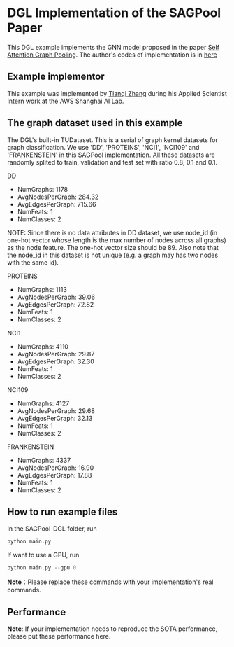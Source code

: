 # DGL Implementation of the SAGPool Paper

This DGL example implements the GNN model proposed in the paper [Self Attention Graph Pooling](https://arxiv.org/pdf/1904.08082.pdf). 
The author's codes of implementation is in [here](https://github.com/inyeoplee77/SAGPool)


Example implementor
----------------------
This example was implemented by [Tianqi Zhang](https://github.com/lygztq) during his Applied Scientist Intern work at the AWS Shanghai AI Lab.


The graph dataset used in this example 
---------------------------------------
The DGL's built-in TUDataset. This is a serial of graph kernel datasets for graph classification. We use 'DD', 'PROTEINS', 'NCI1', 'NCI109' and 'FRANKENSTEIN' in this SAGPool implementation. All these datasets are randomly splited to train, validation and test set with ratio 0.8, 0.1 and 0.1.

DD
- NumGraphs: 1178
- AvgNodesPerGraph: 284.32
- AvgEdgesPerGraph: 715.66
- NumFeats: 1
- NumClasses: 2

NOTE: Since there is no data attributes in DD dataset, we use node_id (in one-hot vector whose length is the max number of nodes across all graphs) as the node feature. The one-hot vector size should be 89. Also note that the node_id in this dataset is not unique (e.g. a graph may has two nodes with the same id).

PROTEINS
- NumGraphs: 1113
- AvgNodesPerGraph: 39.06
- AvgEdgesPerGraph: 72.82
- NumFeats: 1
- NumClasses: 2

NCI1
- NumGraphs: 4110
- AvgNodesPerGraph: 29.87
- AvgEdgesPerGraph: 32.30
- NumFeats: 1
- NumClasses: 2

NCI109
- NumGraphs: 4127
- AvgNodesPerGraph: 29.68
- AvgEdgesPerGraph: 32.13
- NumFeats: 1
- NumClasses: 2

FRANKENSTEIN
- NumGraphs: 4337
- AvgNodesPerGraph: 16.90
- AvgEdgesPerGraph: 17.88
- NumFeats: 1
- NumClasses: 2


How to run example files
--------------------------------
In the SAGPool-DGL folder, run

```python
python main.py
```

If want to use a GPU, run

```python
python main.py --gpu 0
```

**Note**：Please replace these commands with your implementation's real commands.

Performance
-------------------------
**Note**: If your implementation needs to reproduce the SOTA performance, please put these performance here.
